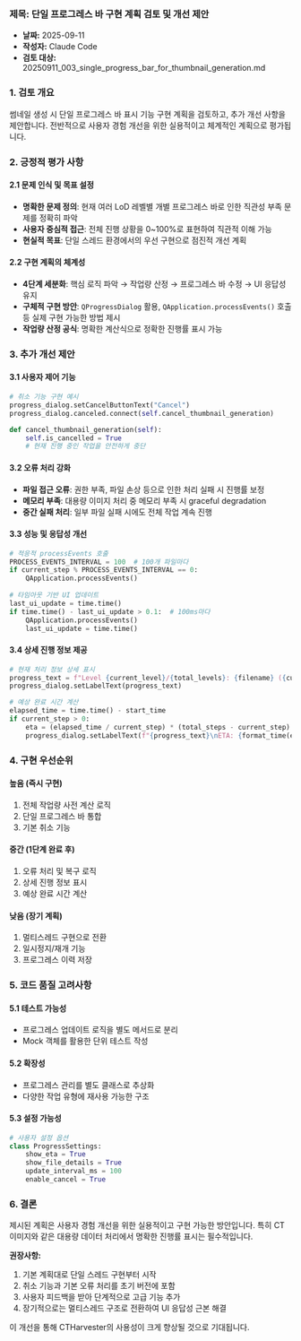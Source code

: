 ### 제목: 단일 프로그레스 바 구현 계획 검토 및 개선 제안

-   **날짜:** 2025-09-11
-   **작성자:** Claude Code
-   **검토 대상:** 20250911_003_single_progress_bar_for_thumbnail_generation.md

### 1. 검토 개요

썸네일 생성 시 단일 프로그레스 바 표시 기능 구현 계획을 검토하고, 추가 개선 사항을 제안합니다. 전반적으로 사용자 경험 개선을 위한 실용적이고 체계적인 계획으로 평가됩니다.

### 2. 긍정적 평가 사항

#### 2.1 문제 인식 및 목표 설정
- **명확한 문제 정의**: 현재 여러 LoD 레벨별 개별 프로그레스 바로 인한 직관성 부족 문제를 정확히 파악
- **사용자 중심적 접근**: 전체 진행 상황을 0~100%로 표현하여 직관적 이해 가능
- **현실적 목표**: 단일 스레드 환경에서의 우선 구현으로 점진적 개선 계획

#### 2.2 구현 계획의 체계성
- **4단계 세분화**: 핵심 로직 파악 → 작업량 산정 → 프로그레스 바 수정 → UI 응답성 유지
- **구체적 구현 방안**: `QProgressDialog` 활용, `QApplication.processEvents()` 호출 등 실제 구현 가능한 방법 제시
- **작업량 산정 공식**: 명확한 계산식으로 정확한 진행률 표시 가능

### 3. 추가 개선 제안

#### 3.1 사용자 제어 기능
```python
# 취소 기능 구현 예시
progress_dialog.setCancelButtonText("Cancel")
progress_dialog.canceled.connect(self.cancel_thumbnail_generation)

def cancel_thumbnail_generation(self):
    self.is_cancelled = True
    # 현재 진행 중인 작업을 안전하게 중단
```

#### 3.2 오류 처리 강화
- **파일 접근 오류**: 권한 부족, 파일 손상 등으로 인한 처리 실패 시 진행률 보정
- **메모리 부족**: 대용량 이미지 처리 중 메모리 부족 시 graceful degradation
- **중간 실패 처리**: 일부 파일 실패 시에도 전체 작업 계속 진행

#### 3.3 성능 및 응답성 개선
```python
# 적응적 processEvents 호출
PROCESS_EVENTS_INTERVAL = 100  # 100개 파일마다
if current_step % PROCESS_EVENTS_INTERVAL == 0:
    QApplication.processEvents()
    
# 타임아웃 기반 UI 업데이트
last_ui_update = time.time()
if time.time() - last_ui_update > 0.1:  # 100ms마다
    QApplication.processEvents()
    last_ui_update = time.time()
```

#### 3.4 상세 진행 정보 제공
```python
# 현재 처리 정보 상세 표시
progress_text = f"Level {current_level}/{total_levels}: {filename} ({current_file}/{total_files})"
progress_dialog.setLabelText(progress_text)

# 예상 완료 시간 계산
elapsed_time = time.time() - start_time
if current_step > 0:
    eta = (elapsed_time / current_step) * (total_steps - current_step)
    progress_dialog.setLabelText(f"{progress_text}\nETA: {format_time(eta)}")
```

### 4. 구현 우선순위

#### 높음 (즉시 구현)
1. 전체 작업량 사전 계산 로직
2. 단일 프로그레스 바 통합
3. 기본 취소 기능

#### 중간 (1단계 완료 후)
1. 오류 처리 및 복구 로직
2. 상세 진행 정보 표시
3. 예상 완료 시간 계산

#### 낮음 (장기 계획)
1. 멀티스레드 구현으로 전환
2. 일시정지/재개 기능
3. 프로그레스 이력 저장

### 5. 코드 품질 고려사항

#### 5.1 테스트 가능성
- 프로그레스 업데이트 로직을 별도 메서드로 분리
- Mock 객체를 활용한 단위 테스트 작성

#### 5.2 확장성
- 프로그레스 관리를 별도 클래스로 추상화
- 다양한 작업 유형에 재사용 가능한 구조

#### 5.3 설정 가능성
```python
# 사용자 설정 옵션
class ProgressSettings:
    show_eta = True
    show_file_details = True
    update_interval_ms = 100
    enable_cancel = True
```

### 6. 결론

제시된 계획은 사용자 경험 개선을 위한 실용적이고 구현 가능한 방안입니다. 특히 CT 이미지와 같은 대용량 데이터 처리에서 명확한 진행률 표시는 필수적입니다.

**권장사항:**
1. 기본 계획대로 단일 스레드 구현부터 시작
2. 취소 기능과 기본 오류 처리를 초기 버전에 포함
3. 사용자 피드백을 받아 단계적으로 고급 기능 추가
4. 장기적으로는 멀티스레드 구조로 전환하여 UI 응답성 근본 해결

이 개선을 통해 CTHarvester의 사용성이 크게 향상될 것으로 기대됩니다.